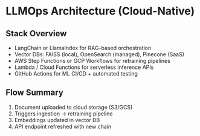 # LLMOps Architecture (Cloud-Native)

## Stack Overview

- LangChain or LlamaIndex for RAG-based orchestration
- Vector DBs: FAISS (local), OpenSearch (managed), Pinecone (SaaS)
- AWS Step Functions or GCP Workflows for retraining pipelines
- Lambda / Cloud Functions for serverless inference APIs
- GitHub Actions for ML CI/CD + automated testing

## Flow Summary

1. Document uploaded to cloud storage (S3/GCS)
2. Triggers ingestion → retraining pipeline
3. Embeddings updated in vector DB
4. API endpoint refreshed with new chain
